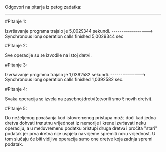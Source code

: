 ﻿Odgovori na pitanja iz petog zadatka:
*************************************

#Pitanje 1:

Izvršavanje programa trajalo je 5,0029344 sekundi. 
------------------> Synchronous long operation calls finished 5,0029344 sec.


#Pitanje 2:

Sve operacije su se izvodile na istoj dretvi.


#Pitanje 3:

Izvršavanje programa trajalo je 1,0392582 sekundi.
---------------> Synchronous long operation calls finished 1,0392582 sec.

#Pitanje 4:

Svaka operacija se izvela na zasebnoj dretvi(otvorili smo 5 novih dretvi).

#Pitanje 5:

Do neželjenog ponašanja kod istovremenog pristupa može doći kad jedna dretva dohvati trenutnu vrijednost iz memorije i 
krene izvršavati neku operaciju, a u međuvremenu podatku pristupi druga dretva i pročita "stari" podatak jer prva dretva nije uspjela na vrijeme spremiti novu vrijednost. 
U tom slučaju će biti vidljiva operacija samo one dretve koja zadnja spremi podatak.   
